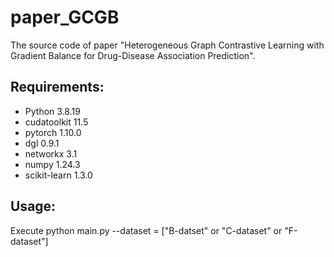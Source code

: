 # paper_GCGB
The source code of paper "Heterogeneous Graph Contrastive Learning with Gradient Balance for Drug-Disease Association Prediction".

## Requirements:
-  Python 3.8.19
-  cudatoolkit 11.5
-  pytorch 1.10.0
-  dgl 0.9.1
-  networkx 3.1
-  numpy 1.24.3
-  scikit-learn 1.3.0


## Usage:
Execute python main.py --dataset = ["B-datset" or "C-dataset" or "F-dataset"]
